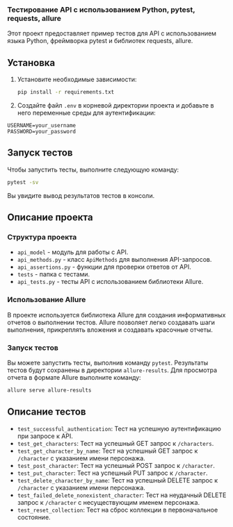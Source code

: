 
### Тестирование API с использованием Python, pytest, requests, allure 


Этот проект предоставляет пример тестов для API с использованием языка Python, фреймворка pytest и библиотек requests, allure.

## Установка

1. Установите необходимые зависимости:

   ```bash
   pip install -r requirements.txt
   ```

2. Создайте файл `.env` в корневой директории проекта и добавьте в него переменные среды для аутентификации:

```
USERNAME=your_username
PASSWORD=your_password
```

## Запуск тестов

Чтобы запустить тесты, выполните следующую команду:

```bash
pytest -sv
```

Вы увидите вывод результатов тестов в консоли.

## Описание проекта

### Структура проекта

- `api_model` - модуль для работы с API.
- `api_methods.py` - класс `ApiMethods` для выполнения API-запросов.
- `api_assertions.py` - функции для проверки ответов от API.
- `tests` - папка с тестами.
- `api_tests.py` - тесты API с использованием библиотеки Allure.

### Использование Allure

В проекте используется библиотека Allure для создания информативных отчетов о выполнении тестов. Allure позволяет легко создавать шаги выполнения, прикреплять вложения и создавать красочные отчеты.

### Запуск тестов

Вы можете запустить тесты, выполнив команду `pytest`. Результаты тестов будут сохранены в директории `allure-results`. Для просмотра отчета в формате Allure выполните команду:

```bash
allure serve allure-results
```


## Описание тестов

- `test_successful_authentication`: Тест на успешную аутентификацию при запросе к API.
- `test_get_characters`: Тест на успешный GET запрос к `/characters`.
- `test_get_character_by_name`: Тест на успешный GET запрос к `/character` с указанием имени персонажа.
- `test_post_character`: Тест на успешный POST запрос к `/character`.
- `test_put_character`: Тест на успешный PUT запрос к `/character`.
- `test_delete_character_by_name`: Тест на успешный DELETE запрос к `/character` с указанием имени персонажа.
- `test_failed_delete_nonexistent_character`: Тест на неудачный DELETE запрос к `/character` с несуществующим именем персонажа.
- `test_reset_collection`: Тест на сброс коллекции в первоначальное состояние.

